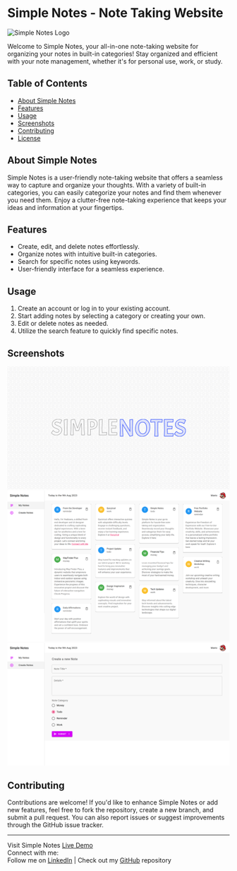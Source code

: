 # Simple Notes - Note Taking Website

![Simple Notes Logo](https://github.com/Yab1/Simple-Notes/blob/main/public/favicon.ico)

Welcome to Simple Notes, your all-in-one note-taking website for organizing your notes in built-in categories! Stay organized and efficient with your note management, whether it's for personal use, work, or study.

## Table of Contents

- [About Simple Notes](#about-simple-notes)
- [Features](#features)
- [Usage](#usage)
- [Screenshots](#screenshots)
- [Contributing](#contributing)
- [License](#license)

## About Simple Notes

Simple Notes is a user-friendly note-taking website that offers a seamless way to capture and organize your thoughts. With a variety of built-in categories, you can easily categorize your notes and find them whenever you need them. Enjoy a clutter-free note-taking experience that keeps your ideas and information at your fingertips.

## Features

- Create, edit, and delete notes effortlessly.
- Organize notes with intuitive built-in categories.
- Search for specific notes using keywords.
- User-friendly interface for a seamless experience.

## Usage

1. Create an account or log in to your existing account.
2. Start adding notes by selecting a category or creating your own.
3. Edit or delete notes as needed.
4. Utilize the search feature to quickly find specific notes.

## Screenshots

![Home Page](https://github.com/Yab1/Simple-Notes/blob/main/src/assets/screenshot1.png)
![MY Notes](https://github.com/Yab1/Simple-Notes/blob/main/src/assets/screenshot2.png)
![Create Notes](https://github.com/Yab1/Simple-Notes/blob/main/src/assets/screenshot3.png)

## Contributing

Contributions are welcome! If you'd like to enhance Simple Notes or add new features, feel free to fork the repository, create a new branch, and submit a pull request. You can also report issues or suggest improvements through the GitHub issue tracker.

---

Visit Simple Notes [Live Demo]()  
Connect with me:  
Follow me on [LinkedIn](https://www.linkedin.com/in/yeabsera-lisanework-7570981ba/) | Check out my [GitHub](https://github.com/Yab1) repository
